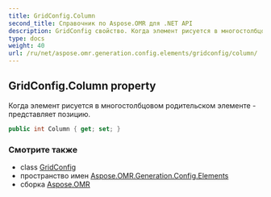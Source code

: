 ```yaml
---
title: GridConfig.Column
second_title: Справочник по Aspose.OMR для .NET API
description: GridConfig свойство. Когда элемент рисуется в многостолбцовом родительском элементе  представляет позицию.
type: docs
weight: 40
url: /ru/net/aspose.omr.generation.config.elements/gridconfig/column/
---
```

## GridConfig.Column property

Когда элемент рисуется в многостолбцовом родительском элементе - представляет позицию.

```csharp
public int Column { get; set; }
```

### Смотрите также

* class [GridConfig](../)
* пространство имен [Aspose.OMR.Generation.Config.Elements](../../gridconfig/)
* сборка [Aspose.OMR](../../../)


